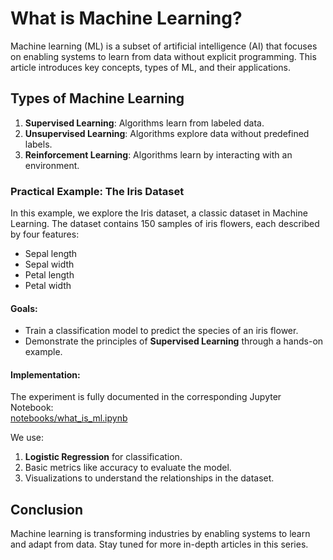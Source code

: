 
# What is Machine Learning?

Machine learning (ML) is a subset of artificial intelligence (AI) that focuses on enabling systems to learn from data without explicit programming. This article introduces key concepts, types of ML, and their applications.

## Types of Machine Learning
1. **Supervised Learning**: Algorithms learn from labeled data.
2. **Unsupervised Learning**: Algorithms explore data without predefined labels.
3. **Reinforcement Learning**: Algorithms learn by interacting with an environment.

### Practical Example: The Iris Dataset

In this example, we explore the Iris dataset, a classic dataset in Machine Learning. The dataset contains 150 samples of iris flowers, each described by four features:
- Sepal length
- Sepal width
- Petal length
- Petal width

#### Goals:
- Train a classification model to predict the species of an iris flower.
- Demonstrate the principles of **Supervised Learning** through a hands-on example.

#### Implementation:
The experiment is fully documented in the corresponding Jupyter Notebook:  
[notebooks/what_is_ml.ipynb](notebooks/what_is_ml.ipynb)

We use:
1. **Logistic Regression** for classification.
2. Basic metrics like accuracy to evaluate the model.
3. Visualizations to understand the relationships in the dataset.

## Conclusion
Machine learning is transforming industries by enabling systems to learn and adapt from data. Stay tuned for more in-depth articles in this series.
